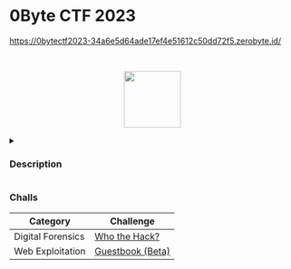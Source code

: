 # 0Byte CTF 2023
https://0bytectf2023-34a6e5d64ade17ef4e51612c50dd72f5.zerobyte.id/

<br>
<p align="center">
  <a href="https://zerobyte.id/" target="_blank">
    <img src="https://infosec.zerobyte.id/images/0byte.jpg" width="100">
  </a>
</p>

<details>
  <summary><h3>Description</h3></summary>
  
  Writeup for this local CTF competition organized by [ZeroByte.ID](https://zerobyte.id/) Event Organizer in 2023 is conducted as a solo for all the participant.
  
</details>

### Challs
| Category             | Challenge |
| -------------------- | --------- |
| Digital Forensics    | [Who the Hack?](https://github.com/nopedawn/CTF/tree/main/0ByteCTF23/Who-the-Hack%3F#who-the-hack) |
| Web Exploitation     | [Guestbook (Beta)](https://github.com/nopedawn/CTF/tree/main/0ByteCTF23/Guestbook-(Beta)#guestbook-beta) |
